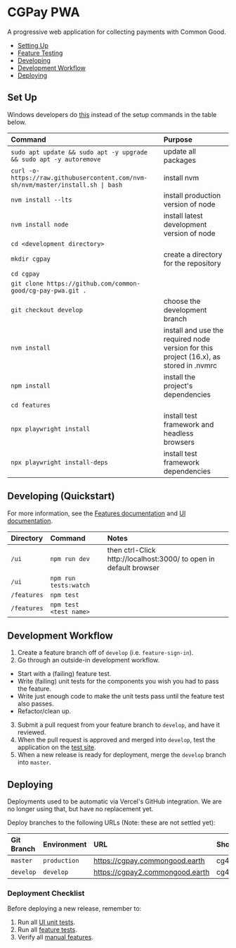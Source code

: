 # CGPay PWA

A progressive web application for collecting payments with Common Good. 

- [Setting Up](#setting-up)
- [Feature Testing](#feature-testing)
- [Developing](#development)
- [Development Workflow](#development-workflow)
- [Deploying](#deploying)

## Set Up

Windows developers do [this](https://docs.google.com/document/d/1d1pGjS5Z9sP_BgYYOFaVamekzxdeOWgg9lOAemVVQKU/edit) instead of the setup commands in the table below.

| Command | Purpose |
| :-- | :-- |
| `sudo apt update && sudo apt -y upgrade && sudo apt -y autoremove` | update all packages |
| `curl -o- https://raw.githubusercontent.com/nvm-sh/nvm/master/install.sh `<code>&#124;</code>` bash` | install nvm |
| `nvm install --lts` | install production version of node |
| `nvm install node` | install latest development version of node |
| `cd <development directory>` | |
| `mkdir cgpay` | create a directory for the repository |
| `cd cgpay` | |
| `git clone https://github.com/common-good/cg-pay-pwa.git .` | |
| `git checkout develop` | choose the development branch |
| `nvm install` | install and use the required node version for this project (16.x), as stored in .nvmrc |
| `npm install` | install the project's dependencies |
| `cd features` | |
| `npx playwright install` | install test framework and headless browsers |
| `npx playwright install-deps` | install test framework dependencies |

## Developing (Quickstart)

For more information, see the [Features documentation](/features) and [UI documentation](/ui).

| Directory | Command | Notes |
| :-- | :-- | :-- |
| `/ui` | `npm run dev` | then ctrl-Click http://localhost:3000/ to open in default browser |
| `/ui` | `npm run tests:watch` | |
| `/features` | `npm test` | |
| `/features` | `npm test <test name>` | |

## Development Workflow

1. Create a feature branch off of `develop` (i.e. `feature-sign-in`).
2. Go through an outside-in development workflow.

- Start with a (failing) feature test.
- Write (failing) unit tests for the components you wish you had to pass the feature.
- Write just enough code to make the unit tests pass until the feature test also passes.
- Refactor/clean up.

3. Submit a pull request from your feature branch to `develop`, and have it reviewed.
4. When the pull request is approved and merged into `develop`, test the application on the [test site](#deploying).
5. When a new release is ready for deployment, merge the `develop` branch into `master`.

## Deploying

Deployments used to be automatic via Vercel's GitHub integration. We are no longer using that, but have no replacement yet.

Deploy branches to the following URLs (Note: these are not settled yet):

| Git Branch | Environment | URL | Shortcut |
| :-- | :-- | :-- | :-- |
| `master` | `production` | https://cgpay.commongood.earth | cg4.us/app |
| `develop` | `develop` | https://cgpay2.commongood.earth | cg4.us/app2 |

### Deployment Checklist

Before deploying a new release, remember to:

1. Run all [UI unit tests](/ui).
2. Run all [feature tests](/features).
3. Verify all [manual features](/features).
